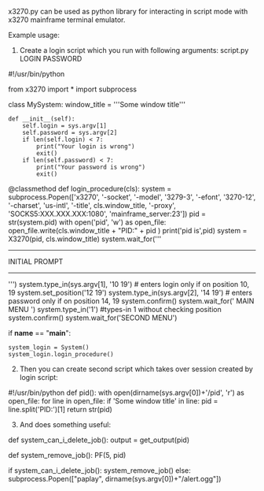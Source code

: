 x3270.py can be used as python library for interacting in script mode with x3270 mainframe terminal emulator.

Example usage:

1. Create a login script which you run with following arguments: script.py LOGIN PASSWORD


#!/usr/bin/python

from x3270 import *
import subprocess

class MySystem:
    window_title = '''Some window title'''
    
    def __init__(self):
        self.login = sys.argv[1]
        self.password = sys.argv[2]
        if len(self.login) < 7:
            print("Your login is wrong")
            exit()
        if len(self.password) < 7:
            print("Your password is wrong")
            exit()

@classmethod
    def login_procedure(cls):
        system = subprocess.Popen(['x3270', '-socket', '-model', '3279-3', '-efont', '3270-12', '-charset', 'us-intl', '-title', cls.window_title, '-proxy', 'SOCKS5:XXX.XXX.XXX:1080', 'mainframe_server:23'])
        pid = str(system.pid)
        with open('pid', 'w') as open_file:
            open_file.write(cls.window_title + "PID:" + pid )
        print('pid is',pid)
        system = X3270(pid, cls.window_title)
        system.wait_for('''

*************** 
INITIAL PROMPT
********************

''')
        system.type_in(sys.argv[1], '10 19') # enters login only if on position 10, 19
        system.set_position('12 19')
        system.type_in(sys.argv[2], '14 19') # enters password only if on position 14, 19
        system.confirm()
        system.wait_for(' MAIN MENU ')
        system.type_in('1') #types-in 1 without checking position
        system.confirm()
        system.wait_for('SECOND MENU')

if __name__ == "__main__":
    
    system_login = System()
    system_login.login_procedure()



2. Then you can create second script which takes over session created by login script:

#!/usr/bin/python
def pid():
    with open(dirname(sys.argv[0])+'/pid', 'r') as open_file:
        for line in open_file:
            if 'Some window title' in line:
                pid = line.split('PID:')[1]
                return str(pid)


3. And does something useful:

def system_can_i_delete_job():
    output = get_output(pid)

def system_remove_job():
    PF(5, pid)

if system_can_i_delete_job():
            system_remove_job()
        else:
            subprocess.Popen(["paplay", dirname(sys.argv[0])+"/alert.ogg"])